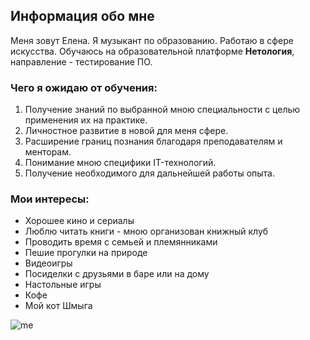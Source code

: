 ## Информация обо мне
Меня зовут Елена. Я музыкант по образованию. Работаю в сфере искусства. Обучаюсь на образовательной платформе **Нетология**, направление - тестирование ПО.
### Чего я ожидаю от обучения:
1. Получение знаний по выбранной мною специальности с целью применения их на практике.
2. Личностное развитие в новой для меня сфере.
3. Расширение границ познания благодаря преподавателям и менторам.
4. Понимание мною специфики IT-технологий.
5. Получение необходимого для дальнейшей работы опыта.

### Мои интересы:
 - Хорошее кино и сериалы
 - Люблю читать книги - мною организован книжный клуб
 - Проводить время с семьей и племянниками
 - Пешие прогулки на природе
 - Видеоигры
 - Посиделки с друзьями в баре или на дому
 - Настольные игры
 - Кофе
 - Мой кот Шмыга 

![me](img\IMG_20220919_160302.jpg)